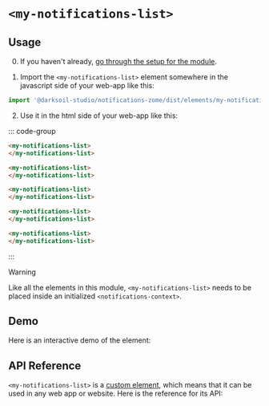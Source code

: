 # `<my-notifications-list>`

## Usage

0. If you haven't already, [go through the setup for the module](/setup).

1. Import the `<my-notifications-list>` element somewhere in the javascript side of your web-app like this:

```js
import '@darksoil-studio/notifications-zome/dist/elements/my-notifications-list.js'
```

2. Use it in the html side of your web-app like this:


::: code-group
```html [Lit]
<my-notifications-list>
</my-notifications-list>
```

```html [React]
<my-notifications-list>
</my-notifications-list>
```

```html [Angular]
<my-notifications-list>
</my-notifications-list>
```

```html [Vue]
<my-notifications-list>
</my-notifications-list>
```

```html [Svelte]
<my-notifications-list>
</my-notifications-list>
```
:::

> [!WARNING]
> Like all the elements in this module, `<my-notifications-list>` needs to be placed inside an initialized `<notifications-context>`.

## Demo

Here is an interactive demo of the element:

<element-demo>
</element-demo>

<script setup>
import { onMounted } from "vue";
import { decodeHashFromBase64 } from '@holochain/client';
import { render, html } from "lit";
import { wrapPathInSvg } from '@tnesh-stack/elements/dist/icon.js'
import { mdiBell } from '@mdi/js';
import { decode } from '@msgpack/msgpack';
import { Signal, toPromise } from '@tnesh-stack/signals';

import { NotificationsZomeMock  } from "../../ui/src/mocks.ts";
import { NotificationsStore } from "../../ui/src/notifications-store.ts";
import { NotificationsClient } from "../../ui/src/notifications-client.ts";

onMounted(async () => {
  // Elements need to be imported on the client side, not the SSR side
  // Reference: https://vitepress.dev/guide/ssr-compat#importing-in-mounted-hook
  await import('@api-viewer/docs/lib/api-docs.js');
  await import('@api-viewer/demo/lib/api-demo.js');
  if (!customElements.get('notifications-context')) await import('../../ui/src/elements/notifications-context.ts');
  if (!customElements.get('my-notifications-list')) await import('../../ui/src/elements/my-notifications-list.ts');

  const mock = new NotificationsZomeMock();
  const client = new NotificationsClient(mock, "notifications_test");

  const record = await client.sendNotification(mock.myPubKey, 'example', 'type1', 'group1', {
		Hello: 'world!'
	});

  const store = new NotificationsStore(client);
  
  render(html`
    <notifications-context .store=${store}>
      <api-demo src="custom-elements.json" only="my-notifications-list" exclude-knobs="store">
      </api-demo>
    </notifications-context>
  `, document.querySelector('element-demo'))
  })


</script>

## API Reference

`<my-notifications-list>` is a [custom element](https://web.dev/articles/custom-elements-v1), which means that it can be used in any web app or website. Here is the reference for its API:

<api-docs src="custom-elements.json" only="my-notifications-list">
</api-docs>
